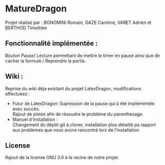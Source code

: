 # MatureDragon
Projet réalisé par : BONOMINI Romain, GAZE Caroline, VARET Adrien et BERTHOD Timothée

## Fonctionnalité implémentée :  
Bouton Pause/ Lecture permettant de mettre le timer en pause ainsi que de cacher la formule / Reprendre la partie.

## Wiki :
Reprise du wiki déja existant du projet LatexDragon, modifications effectuées :  
  - Futur de LatexDragon: 
      Supression de la pause qui à été implémentée avec succès.  
      Rajout de pistes afin de résoudre le problème du parenthesage.
  - Manuel d'installation :  
      Changement du dépôt git à cloner, installation plus détaillé pa rapport aux problèmes que nous avons rencontré lors de l'installation
      
      
      
## License
Rajout de la license GNU 3.0 à la racine de notre projet.
      
